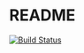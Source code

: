 # README

[![Build Status](https://travis-ci.org/tsolar/bp-tourneys.svg?branch=develop)](https://travis-ci.org/tsolar/bp-tourneys)

